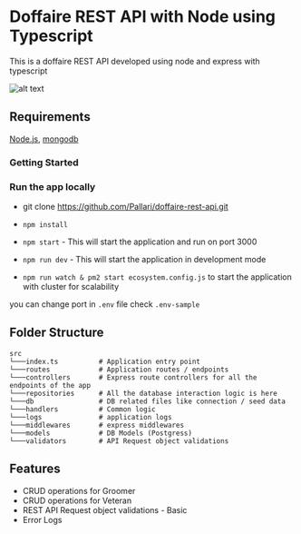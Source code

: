 
# Doffaire REST API with Node using Typescript

This is a doffaire REST API developed using node and express with typescript

![alt text](https://image.ibb.co/nAd9OF/logos.png "Node Typescript")

## Requirements

[Node.js](https://nodejs.org/en/), [mongodb](https://www.mongodb.com/)

### Getting Started

### Run the app locally

- git clone https://github.com/Pallari/doffaire-rest-api.git

- `npm install`
- `npm start` - This will start the application and run on port 3000
- `npm run dev` - This will start the application in development mode
- `npm run watch & pm2 start ecosystem.config.js` to start the application with cluster for scalability

you can change port in `.env` file check `.env-sample`

## Folder Structure

```
src
└───index.ts          # Application entry point
└───routes            # Application routes / endpoints
└───controllers       # Express route controllers for all the endpoints of the app
└───repositories      # All the database interaction logic is here
└───db                # DB related files like connection / seed data
└───handlers          # Common logic
└───logs              # application logs
└───middlewares       # express middlewares
└───models            # DB Models (Postgress)
└───validators        # API Request object validations

```

## Features

- CRUD operations for Groomer
- CRUD operations for Veteran
- REST API Request object validations - Basic
- Error Logs
